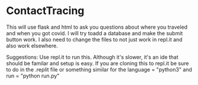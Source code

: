 # ContactTracing
This will use flask and html to ask you questions about where you traveled and when you got covid. I will try toadd a database and make the submit button work. I also need to change the files to not just work in repl.it and also work elsewhere. 

Suggestions: Use repl.it to run this. Although it's slower, it's an ide that should be familar and setup is easy. If you are cloning this to repl.it be sure to do in the .replit file or something similar for the language = "python3" and run = "python run.py"
